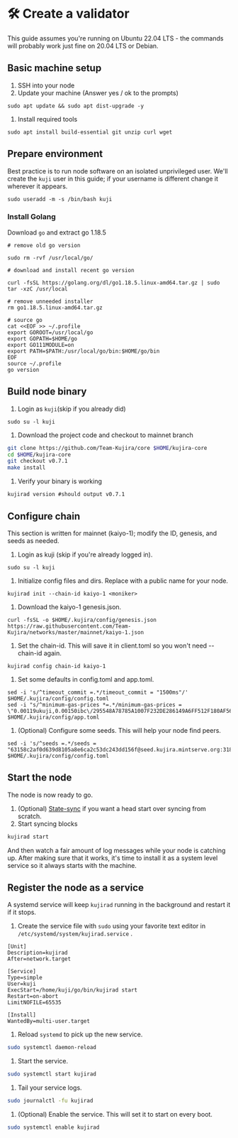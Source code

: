 # 🛠 Create a validator

This guide assumes you're running on Ubuntu 22.04 LTS - the commands will probably work just fine on 20.04 LTS or Debian.

## Basic machine setup

1. SSH into your node
2. Update your machine (Answer yes / ok to the prompts)

```
sudo apt update && sudo apt dist-upgrade -y
```

1. Install required tools

```
sudo apt install build-essential git unzip curl wget
```

## Prepare environment

Best practice is to run node software on an isolated unprivileged user. We'll create the `kuji` user in this guide; if your username is different change it wherever it appears.

```
sudo useradd -m -s /bin/bash kuji
```

### Install Golang

Download `go` and extract go 1.18.5

```
# remove old go version

sudo rm -rvf /usr/local/go/

# download and install recent go version

curl -fsSL https://golang.org/dl/go1.18.5.linux-amd64.tar.gz | sudo tar -xzC /usr/local

# remove unneeded installer
rm go1.18.5.linux-amd64.tar.gz

# source go
cat <<EOF >> ~/.profile
export GOROOT=/usr/local/go
export GOPATH=$HOME/go
export GO111MODULE=on
export PATH=$PATH:/usr/local/go/bin:$HOME/go/bin
EOF
source ~/.profile
go version
```

## Build node binary

1. Login as `kuji`(skip if you already did)

```
sudo su -l kuji
```

1. Download the project code and checkout to mainnet branch

```bash
git clone https://github.com/Team-Kujira/core $HOME/kujira-core
cd $HOME/kujira-core
git checkout v0.7.1
make install
```

1. Verify your binary is working

```
kujirad version #should output v0.7.1
```

## Configure chain

This section is written for mainnet (kaiyo-1); modify the ID, genesis, and seeds as needed.

1. Login as kuji (skip if you're already logged in).

```
sudo su -l kuji
```

1. Initialize config files and dirs. Replace with a public name for your node.

```
kujirad init --chain-id kaiyo-1 <moniker>
```

1. Download the kaiyo-1 genesis.json.

```
curl -fsSL -o $HOME/.kujira/config/genesis.json https://raw.githubusercontent.com/Team-Kujira/networks/master/mainnet/kaiyo-1.json
```

1. Set the chain-id. This will save it in client.toml so you won't need --chain-id again.

```
kujirad config chain-id kaiyo-1
```

1. Set some defaults in config.toml and app.toml.

```
sed -i 's/^timeout_commit =.*/timeout_commit = "1500ms"/' $HOME/.kujira/config/config.toml
sed -i "s/^minimum-gas-prices *=.*/minimum-gas-prices = \"0.00119ukuji,0.00150ibc\/295548A78785A1007F232DE286149A6FF512F180AF5657780FC89C009E2C348F,0.000125ibc\/27394FB092D2ECCD56123C74F36E4C1F926001CEADA9CA97EA622B25F41E5EB2,0.00126ibc\/47BD209179859CDE4A2806763D7189B6E6FE13A17880FE2B42DE1E6C1E329E23,0.00652ibc\/3607EB5B5E64DD1C0E12E07F077FF470D5BC4706AFCBC98FE1BA960E5AE4CE07,617283951ibc\/F3AA7EF362EC5E791FE78A0F4CCC69FEE1F9A7485EB1A8CAB3F6601C00522F10,0.000288ibc\/EFF323CC632EC4F747C61BCE238A758EFDB7699C3226565F7C20DA06509D59A5,5ibc\/DA59C009A0B3B95E0549E6BF7B075C8239285989FF457A8EDDBB56F10B2A6986,0.00137ibc\/A358D7F19237777AF6D8AD0E0F53268F8B18AE8A53ED318095C14D6D7F3B2DB5,0.0488ibc\/4F393C3FCA4190C0A6756CE7F6D897D5D1BE57D6CCB80D0BC87393566A7B6602,78492936ibc\/004EBF085BBED1029326D56BE8A2E67C08CECE670A94AC1947DF413EF5130EB2,964351ibc\/1B38805B1C75352B28169284F96DF56BDEBD9E8FAC005BDCC8CF0378C82AA8E7\"/;" $HOME/.kujira/config/app.toml
```

1. (Optional) Configure some seeds. This will help your node find peers.

```
sed -i 's/^seeds =.*/seeds = "63158c2af0d639d8105a8e6ca2c53dc243dd156f@seed.kujira.mintserve.org:31897,ade4d8bc8cbe014af6ebdf3cb7b1e9ad36f412c0@seeds.polkachu.com:18656"/' $HOME/.kujira/config/config.toml
```

## Start the node

The node is now ready to go.

1. (Optional) [State-sync](state-sync.md) if you want a head start over syncing from scratch.
2. Start syncing blocks

```bash
kujirad start
```

And then watch a fair amount of log messages while your node is catching up. After making sure that it works, it's time to install it as a system level service so it always starts with the machine.

## Register the node as a service

A systemd service will keep `kujirad` running in the background and restart it if it stops.

1. Create the service file with `sudo` using your favorite text editor in `/etc/systemd/system/kujirad.service` .

```
[Unit]
Description=kujirad
After=network.target

[Service]
Type=simple
User=kuji
ExecStart=/home/kuji/go/bin/kujirad start
Restart=on-abort
LimitNOFILE=65535

[Install]
WantedBy=multi-user.target  
```

1. Reload `systemd` to pick up the new service.

```bash
sudo systemctl daemon-reload
```

1. Start the service.

```bash
sudo systemctl start kujirad
```

1. Tail your service logs.

```bash
sudo journalctl -fu kujirad
```

1. (Optional) Enable the service. This will set it to start on every boot.

```bash
sudo systemctl enable kujirad
```
